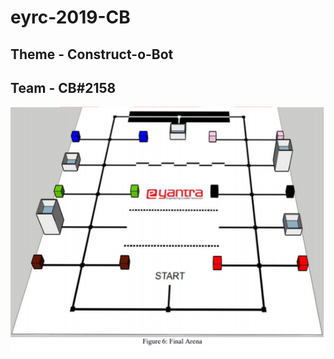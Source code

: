 # eyrc-2019-CB
## Theme - Construct-o-Bot
## Team - CB#2158

<img src = "https://github.com/mishraayush21/eyrc-2019-CB/blob/master/Theme/Arena.png" >

 
